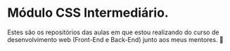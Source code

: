# Módulo CSS Intermediário.

Estes são os repositórios das aulas em que estou realizando do curso de desenvolvimento web (Front-End e Back-End) junto aos meus mentores. 🚀
